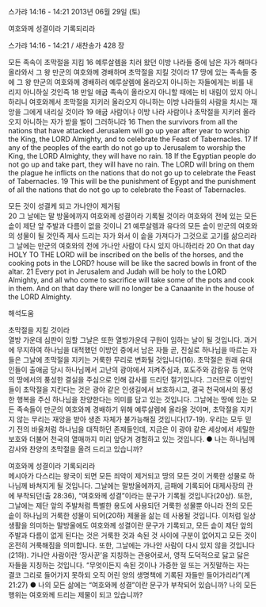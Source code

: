 스가랴 14:16 - 14:21 
2013년 06월 29일 (토)

여호와께 성결이라 기록되리라



스가랴 14:16 - 14:21 / 새찬송가 428 장


모든 족속이 초막절을 지킴 
16 예루살렘을 치러 왔던 이방 나라들 중에 남은 자가 해마다 올라와서 그 왕 만군의 여호와께 경배하며 초막절을 지킬 것이라 17 땅에 있는 족속들 중에 그 왕 만군의 여호와께 경배하러 예루살렘에 올라오지 아니하는 자들에게는 비를 내리지 아니하실 것인즉 18 만일 애굽 족속이 올라오지 아니할 때에는 비 내림이 있지 아니하리니 여호와께서 초막절을 지키러 올라오지 아니하는 이방 나라들의 사람을 치시는 재앙을 그에게 내리실 것이라 19 애굽 사람이나 이방 나라 사람이나 초막절을 지키러 올라오지 아니하는 자가 받을 벌이 그러하니라
16 Then the survivors from all the nations that have attacked Jerusalem will go up year after year to worship the King, the LORD Almighty, and to celebrate the Feast of Tabernacles. 17 If any of the peoples of the earth do not go up to Jerusalem to worship the King, the LORD Almighty, they will have no rain. 18 If the Egyptian people do not go up and take part, they will have no rain. The LORD will bring on them the plague he inflicts on the nations that do not go up to celebrate the Feast of Tabernacles. 19 This will be the punishment of Egypt and the punishment of all the nations that do not go up to celebrate the Feast of Tabernacles.  

모든 것이 성결케 되고 가나안이 제거됨  
20 그 날에는 말 방울에까지 여호와께 성결이라 기록될 것이라 여호와의 전에 있는 모든 솥이 제단 앞 주발과 다름이 없을 것이니 21 예루살렘과 유다의 모든 솥이 만군의 여호와의 성물이 될 것인즉 제사 드리는 자가 와서 이 솥을 가져다가 그것으로 고기를 삶으리라 그 날에는 만군의 여호와의 전에 가나안 사람이 다시 있지 아니하리라
20 On that day HOLY TO THE LORD will be inscribed on the bells of the horses, and the cooking pots in the LORD? house will be like the sacred bowls in front of the altar. 21 Every pot in Jerusalem and Judah will be holy to the LORD Almighty, and all who come to sacrifice will take some of the pots and cook in them. And on that day there will no longer be a Canaanite in the house of the LORD Almighty.

해석도움





초막절을 지킬 것이라  
열방 가운데 심판이 임할 그날은 또한 열방가운데 구원이 임하는 날이 될 것입니다. 과거에 무지하여 하나님을 대적했던 이방인 중에서 남은 자들 곧, 진실로 하나님을 따르는 자들은 그날에 초막절을 지키는 거룩한 무리로 변화될 것입니다(16). 초막절은 원래 유대인들이 출애굽 당시 하나님께서 고난의 광야에서 지켜주심과, 포도주와 감람유 등 언약의 땅에서의 풍성한 결실을 주심으로 인해 감사를 드리던 절기입니다. 그러므로 이방인들이 초막절을 지킨다는 것은 광야 같은 인생길에서 보호하시고, 결국 천국에서의 풍성한 행복을 주신 하나님을 찬양한다는 의미를 담고 있는 것입니다. 그날에는 땅에 있는 모든 족속들이 만군의 여호와께 경배하기 위해 예루살렘에 올라올 것이며, 초막절을 지키지 않는 무리는 재앙을 받아 생존 자체가 불가능해질 것입니다(17-19). 우리는 모두 믿기 전의 바울처럼 하나님을 대적하던 존재들인데, 지금은 이 광야 같은 세상에서 세밀한 보호와 더불어 천국의 열매까지 미리 앞당겨 경험하고 있는 것입니다. 
● 나는 하나님께 감사와 찬양의 초막절을 올려 드리고 있습니까?   

여호와께 성결이라 기록되리라  
메시아가 다스리는 왕국이 되면 모든 죄악이 제거되고 땅의 모든 것이 거룩한 성물로 하나님께 바쳐지게 될 것입니다. 그날에는 말방울에까지, 금패에 기록되어 대제사장의 관에 부착되던(출 28:36), “여호와께 성결”이라는 문구가 기록될 것입니다(20상). 또한, 그날에는 제단 앞의 주발처럼 특별한 용도에 사용되던 거룩한 성물뿐 아니라 전의 모든 솥이 하나님의 거룩한 성물이 되어(20하) 제물을 삶는 데 사용될 것입니다. 이처럼 일상생활을 의미하는 말방울에도 여호와께 성결이란 문구가 기록되고, 모든 솥이 제단 앞의 주발과 다름이 없게 된다는 것은 거룩한 것과 속된 것 사이에 구분이 없어지고 모든 것이 온전히 거룩해짐을 의미합니다. 또한, 그날에는 가나안 사람이 다시 있지 않을 것입니다(21하). 가나안 사람이란 ‘장사꾼’을 지칭하는 관용어로서, 영적 도덕적으로 닳고 닳은 자들을 지칭하는 것입니다. “무엇이든지 속된 것이나 가증한 일 또는 거짓말하는 자는 결코 그리로 들어가지 못하되 오직 어린 양의 생명책에 기록된 자들만 들어가리라”(계 21:27) 
● 나의 모든 삶에는 “여호와께 성결”이란 문구가 부착되어 있습니까? 나의 모든 행위는 여호와께 드리는 제물이 되고 있습니까?